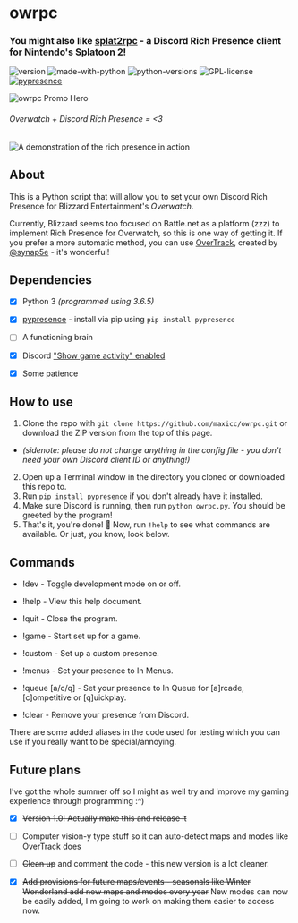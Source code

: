 # owrpc

### You might also like [splat2rpc](https://git.io/splat2) - a Discord Rich Presence client for Nintendo's Splatoon 2!

![version](https://img.shields.io/badge/version-1.0.3-yellow.svg)
![made-with-python](https://img.shields.io/badge/Made%20with-Python-informational.svg)
![python-versions](https://img.shields.io/badge/python-3.5%20|%203.6%20|%203.7-critical.svg)
![GPL-license](https://img.shields.io/badge/license-GPLv3-green.svg)
[![pypresence](https://img.shields.io/badge/using-pypresence-00bb88.svg?logo=discord&logoWidth=20)](https://github.com/qwertyquerty/pypresence)

![owrpc Promo Hero](https://i.imgur.com/mjThYAg.gif)

###### Overwatch + Discord Rich Presence = <3

![A demonstration of the rich presence in action](https://i.imgur.com/MnPOmzD.png)

## About

This is a Python script that will allow you to set your own Discord Rich Presence for Blizzard Entertainment's *Overwatch*.

Currently, Blizzard seems too focused on Battle.net as a platform (zzz) to implement Rich Presence for Overwatch, so this is one way of getting it. If you prefer a more automatic method, you can use [OverTrack](https://www.overtrack.gg), created by [@synap5e](https://www.github.com/synap5e) - it's wonderful!

## Dependencies

- [x] Python 3 *(programmed using 3.6.5)*

- [x] [pypresence](https://github.com/qwertyquerty/pypresence) - install via pip using `pip install pypresence`

- [ ] A functioning brain

- [x] Discord ["Show game activity" enabled](https://i.imgur.com/VBAU5Cg.png)

- [x] Some patience

## How to use

1. Clone the repo with `git clone https://github.com/maxicc/owrpc.git` or download the ZIP version from the top of this page.
* *(sidenote: please do not change anything in the config file - you don't need your own Discord client ID or anything!)*
2. Open up a Terminal window in the directory you cloned or downloaded this repo to.
3. Run `pip install pypresence` if you don't already have it installed.
4. Make sure Discord is running, then run `python owrpc.py`. You should be greeted by the program!
5. That's it, you're done! 🎉 Now, run `!help` to see what commands are available. Or just, you know, look below.

## Commands
* !dev - Toggle development mode on or off.
* !help - View this help document.
* !quit - Close the program.

* !game - Start set up for a game.
* !custom - Set up a custom presence.
* !menus - Set your presence to In Menus.
* !queue [a/c/q] - Set your presence to In Queue for [a]rcade, [c]ompetitive or [q]uickplay.
* !clear - Remove your presence from Discord.

There are some added aliases in the code used for testing which you can use if you really want to be special/annoying.

## Future plans

I've got the whole summer off so I might as well try and improve my gaming experience through programming :^)

- [x] ~~Version 1.0! Actually make this and release it~~

- [ ] Computer vision-y type stuff so it can auto-detect maps and modes like OverTrack does

- [ ] ~~Clean up~~ and comment the code - this new version is a lot cleaner.

- [x] ~~Add provisions for future maps/events - seasonals like Winter Wonderland add new maps and modes every year~~ New modes can now be easily added, I'm going to work on making them easier to access now.
